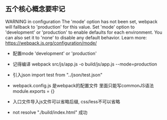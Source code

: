 ## 五个核心概念要牢记

WARNING in configuration
The 'mode' option has not been set, webpack will fallback to 'production' for this value. Set 'mode' option to 'development' or 'production' to enable 
defaults for each environment.
You can also set it to 'none' to disable any default behavior. Learn more: https://webpack.js.org/configuration/mode/

* 配置mode  'development' or 'production'

* 记得编译  webpack src/js/app.js -o build/js/app.js --mode=production

* 引入json   import test from "../json/test.json"

* webpack.config.js  是webpack的配置文件 里面只能写commonJS语法 module.exports = {}

* 入口文件导入js文件可以省略后缀, css/less不可以省略

* not resolve "./build/index.html"  成功



